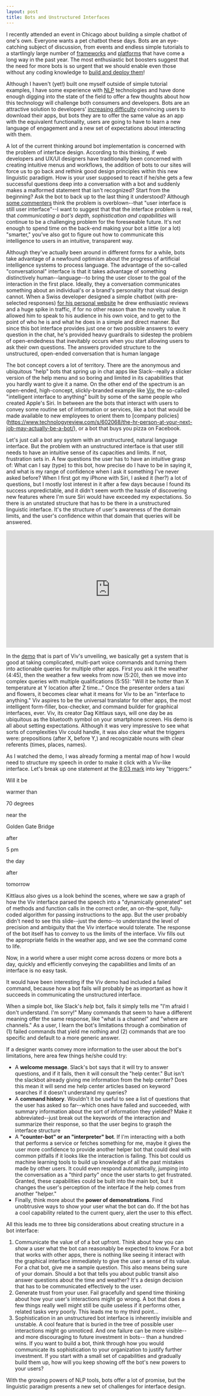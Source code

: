 ```yaml
---
layout: post
title: Bots and Unstructured Interfaces
---
```


I recently attended an event in Chicago about building a simple chatbot of one's own.  Everyone wants a pet chatbot these days.  Bots are an eye-catching subject of discussion, from events and endless simple tutorials to a startlingly large number of [frameworks](https://dev.botframework.com/) and [platforms](http://www.pandorabots.com/) that have come a long way in the past year. The most enthusiastic bot boosters suggest that the need for more bots is so urgent that we should enable even those without any coding knowledge to [build and deploy them](https://chatfuel.com/)!  

Although I haven't (yet!) built one myself outside of simple tutorial examples, I have some experience with [NLP](https://en.wikipedia.org/wiki/Natural_language_processing) technologies and have done enough digging into the state of the field to offer a few thoughts about how this technology will challenge both consumers and developers. Bots are an attractive solution to developers' [increasing difficulty](http://qz.com/253618/most-smartphone-users-download-zero-apps-per-month/) convincing users to download their apps, but bots they are to offer the same value as an app with the equivalent functionality, users are going to have to learn a new language of engagement and a new set of expectations about interacting with them.

A lot of the current thinking around bot implementation is concerned with the problem of interface design.   According to this thinking, if web developers and UX/UI designers have traditionally been concerned with creating intuitive menus and workflows, the addition of bots to our sites will force us to go back and rethink good design principles within this new linguistic paradigm. How is your user supposed to react if he/she gets a few successful questions deep into a conversation with a bot and suddenly makes a malformed statement that isn't recognized?  Start from the beginning? Ask the bot to back up to the last thing it understood? Although [some commenters](https://medium.com/swlh/a-natural-language-user-interface-is-just-a-user-interface-4a6d898e9721#.j0c802gqo) think the problem is overblown--that "user interface is still user interface"--I want to suggest that that the interface problem is real, that *communicating a bot's depth, sophistication and capabilities* will continue to be a challenging problem for the foreseeable future.  It's not enough to spend time on the back-end making your bot a little (or a lot) "smarter," you've also got to figure out how to communicate this intelligence to users in an intuitive, transparent way.

Although they've actually been around in different forms for a while, bots take advantage of a newfound optimism about the progress of artificial intelligence systems to process language.  The advantage of the so-called "conversational" interface is that it takes advantage of something distinctively human--language--to bring the user closer to the goal of the interaction in the first place.  Ideally, they a conversation communicates something about an individual's or a brand's personality that visual design cannot.  When a Swiss developer designed a simple chatbot (with pre-selected responses) [for his personal website](https://azumbrunnen.me/) he drew enthusiastic reviews and a huge spike in traffic, if for no other reason than the novelty value. It allowed him to speak to his audience in his own voice, and to get to the point of who he is and what he does in a simple and direct manner. But since this bot interface provides just one or two possible answers to every question in the chat, he's provided heavy guardrails to sidestep the problem of open-endedness that inevitably occurs when you start allowing users to ask their own questions. The answers provided structure to the unstructured, open-ended conversation that is human langage

The bot concept covers a lot of territory. There are the anonymous and ubiquitous "help" bots that spring up in chat apps like Slack--really a slicker version of the help menu and so boring and limited in its capabilities that you hardly want to give it a name.  On the other end of the spectrum is an open-ended, high-concept, slickly-branded example like [Viv](http://viv.ai/), the so-called "intelligent interface to anything" built by some of the same people who created Apple's Siri. In between are the bots that interact with users to convey some routine set of information or services, like a bot that would be made available to new employees to orient them to [company policies]  (https://www.technologyreview.com/s/602068/the-hr-person-at-your-next-job-may-actually-be-a-bot/), or a bot that buys you pizza on Facebook.

Let's just call a bot any system with an unstructured, natural language interface. But the problem with an unstructured interface is that user still needs to have an intuitive sense of its capacities and limits. If not, frustration sets in. A few questions the user has to have an intuitive grasp of: What can I say (type) to this bot, how precise do I have to be in saying it, and what is my range of confidence when I ask it something I've never asked before? When I first got my iPhone with Siri, I asked it (her?) a lot of questions, but I mostly lost interest in it after a few days because I found its success unpredictable, and it didn't seem worth the hassle of discovering new features where I'm sure Siri would have exceeded my expectations. So there is an unstated structure that has to be there in a unstructured linguistic interface. It's the structure of user's awareness of the domain limits, and the user's confidence within that domain that queries will be answered.

<iframe width="560" height="315" src="https://www.youtube.com/embed/Rblb3sptgpQ" frameborder="0" allowfullscreen></iframe>

In the [demo](https://techcrunch.com/2016/05/09/siri-creator-shows-off-first-public-demo-of-viv-the-intelligent-interface-for-everything/) that is part of Viv's unveiling, we basically get a system that is good at taking complicated, multi-part voice commands and turning them into actionable queries for multiple other apps.  First you ask it the weather (4:45), then the weather a few weeks from now (5:20), then we move into  complex queries with multiple qualifications (5:55): "Will it be hotter than X temperature at Y location after Z time..."  Once the presenter orders a taxi and flowers, it becomes clear what it means for Viv to be an "interface to anything."  Viv aspires to be the universal translator for other apps, the most intelligent form-filler, box-checker, and command builder for graphical interfaces, ever.  Viv, its creator Dag Kittlaus says, will one day be as ubiquitous as the bluetooth symbol on your smartphone screen.  His demo is all about setting expectations.  Although it was very impressive to see what sorts of complexities Viv could handle, it was also clear what the triggers were: prepositions (after X, before Y,) and recognizable nouns with clear referents (times, places, names).

As I watched the demo, I was already forming a mental map of how I would need to structure my speech in order to make it click with a Viv-like interface.  Let's break up one statement at the [8:03 mark](https://youtu.be/Rblb3sptgpQ?t=8m3s) into key "triggers:"

  Will it be

  warmer than

  70 degrees

  near the

  Golden Gate Bridge

  after

  5 pm

  the day

  after

  tomorrow

Kittlaus also gives us a look behind the scenes, where we saw a graph of how the Viv interface parsed the speech into a "dynamically generated" set of methods and function calls in the correct order, an on-the-spot, fully-coded algorithm for passing instructions to the app.  But the user probably didn't need to see this slide--just the demo--to understand the level of precision and ambiguity that the Viv interface would tolerate.  The response of the bot itself has to convey to us the limits of the interface.  Viv fills out the appropriate fields in the weather app, and we see the command come to life.

Now, in a world where a user might come across dozens or more bots a day, quickly and efficiently conveying the capabilities and limits of an interface is no easy task.

It would have been interesting if the Viv demo had included a failed command, because how a bot fails will probably be as important as how it succeeds in communicating the unstructured interface.

When a simple bot, like Slack's *help* bot, fails it simply tells me "I'm afraid I don't understand. I'm sorry!"  Many commands that seem to have a different meaning offer the same response, like "what is a channel" and "where are channels."  As a user, I learn the bot's limitations through a combination of (1) failed commands that yield me nothing and (2) commands that are too specific and default to a more generic answer.  

If a designer wants convey more information to the user about the bot's limitations, here area few things he/she could try:

* A **welcome message**. Slack's bot says that it will try to answer questions, and if it fails, then it will consult the "help center." But isn't the slackbot already giving me information from the help center?  Does this mean it will send me help center articles based on keyword searches if it doesn't understand my queries?
* A **command history**.  Wouldn't it be useful to see a list of questions that the user has asked so far--which ones have failed and succeeded, with summary information about the sort of information they yielded? Make it abbreviated--just break out the keywords of the interaction and summarize their response, so that the user begins to grasph the interface structure
* A **"counter-bot" or an "interpreter" bot**.  If I'm interacting with a both that performs a service or fetches something for me, maybe it gives the user more confidence to provide another helper bot that could deal with common pitfalls if it looks like the interaction is failing.  This bot could us machine learning tools to build up knowledge of all the past mistakes made by other users.  It could even respond automatically, jumping into the conversation as a "third party" once the user starts to get frustrated. Granted, these capabilities could be built into the main bot, but it changes the user's perception of the interface if the help comes from another "helper."
* Finally, think more about the **power of demonstrations**.  Find unobtrusive ways to show your user what the bot can do.  If the bot has a cool capability related to the current query, alert the user to this effect.

All this leads me to three big considerations about creating structure in a bot interface:

1.  Communicate the value of of a bot upfront.  Think about how you can *show* a user what the bot can reasonably be expected to know.  For a bot that works with other apps, there is nothing like seeing it interact with the graphical interface immediately to give the user a sense of its value. For a chat bot, give me a sample question.  This also means being sure of your domain.  Should a bot that tells you about public transit also answer questions about the time and weather?  It's a design decision that has to be communicated effectively to the user.
2. Generate trust from your user.  Fail gracefully and spend time thinking about how your user's interactions might go wrong.  A bot that does a few things really well might still be quite useless if it performs other, related tasks very poorly.  This leads me to my third point...
3.  Sophistication in an unstructured bot interface is inherently invisible and unstable.  A cool feature that is buried in the tree of possible user interactions might go unnoticed. And one failure can be more visible--and more discouraging to future investment in bots-- than a hundred wins. If you want to build a bot, think through how you would communicate its sophistication to your organization to justify further investment.  If you start with a small set of capabilities and gradually build them up, how will you keep showing off the bot's new powers to your users?

With the growing powers of NLP tools, bots offer a lot of promise, but the linguistic paradigm presents a new set of challenges for interface design.
